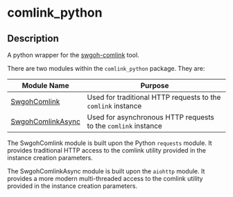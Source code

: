 # comlink_python

## Description

A python wrapper for the [swgoh-comlink](https://github.com/swgoh-utils/swgoh-comlink) tool.

There are two modules within the `comlink_python` package. They are:

| Module Name                                      | Purpose                                                       |
|--------------------------------------------------|---------------------------------------------------------------|
| [SwgohComlink](README_SwgohComlink.md)           | Used for traditional HTTP requests to the `comlink` instance  |
| [SwgohComlinkAsync](README_SwgohComlinkAsync.md) | Used for asynchronous HTTP requests to the `comlink` instance |

The SwgohComlink module is built upon the Python `requests` module. It provides traditional HTTP access to the comlink
utility provided in the instance creation parameters.

The SwgohComlinkAsync module is built upon the `aiohttp` module. It provides a more modern multi-threaded
access to the comlink utility provided in the instance creation parameters.

